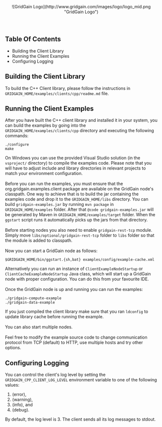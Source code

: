 <center>
![GridGain Logo](http://www.gridgain.com/images/logo/logo_mid.png "GridGain Logo")
</center>

<div style="height: 40px"></div>

## Table Of Contents
* Building the Client Library
* Running the Client Examples
* Configuring Logging

## Building the Client Library

To build the C++ Client library, please follow the instructions in `GRIDGAIN_HOME/examples/clients/cpp/readme.md` file.

## Running the Client Examples

After you have built the C++ client library and installed it in your system, you can build the examples by going into the `GRIDGAIN_HOME/examples/clients/cpp` directory and executing the following commands:

    ./configure
    make

On Windows you can use the provided Visual Studio solution (in the `vsproject/` directory) to compile the examples code. Please note that you will have to adjust include and library directories in relevant projects to match your environment configuration.
<br/><br/>
Before you can run the examples, you must ensure that the org.gridgain.examples.client package are available on the GridGain node's classpath. One way to achieve that is to build the jar containing the examples code and drop it to the `GRIDGAIN_HOME/libs` directory.
You can build `gridgain-examples.jar` by running `mvn package` in `GRIDGAIN_HOME/examples` folder. After that `@code gridgain-examples.jar` will be generated by Maven in `GRIDGAIN_HOME/examples/target` folder.
When the `ggstart` script runs it automatically picks up the jars from that directory.
<br/><br/>
Before starting nodes you also need to enable `gridgain-rest-tcp` module. Simply move `libs/optional/gridgain-rest-tcp` folder to `libs` folder so that the module is added to classpath.
<br/><br/>
Now you can start a GridGain node as follows:

    $GRIDGAIN_HOME/bin/ggstart.{sh,bat} examples/config/example-cache.xml

Alternatively you can run an instance of `ClientExampleNodeStartup` or `ClientCacheExampleNodeStartup` Java class, which will start up a GridGain node with proper configuration. You can do this from your favourite IDE.
<br/><br/>
Once the GridGain node is up and running you can run the examples:

    ./gridgain-compute-example
    ./gridgain-data-example

If you just compiled the client library make sure that you ran `ldconfig` to update library cache before running the example.
<br/><br/>
You can also start multiple nodes.
<br/><br/>
Feel free to modify the example source code to change communication protocol from TCP (default) to HTTP, use multiple hosts and try other options.

## Configuring Logging

You can control the client's log level by setting the `GRIDGAIN_CPP_CLIENT_LOG_LEVEL` environment variable to one of the following values:

1. (error),
2. (warning),
3. (info), and
4. (debug).

By default, the log level is 3. The client sends all its log messages to stdout.
